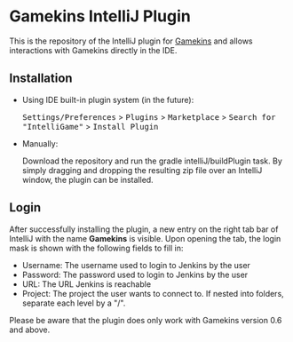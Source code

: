 # Gamekins IntelliJ Plugin

This is the repository of the IntelliJ plugin for [Gamekins](https://github.com/jenkinsci/gamekins-plugin) and allows 
interactions with Gamekins directly in the IDE.

## Installation

- Using IDE built-in plugin system (in the future):
  
  <kbd>Settings/Preferences</kbd> > <kbd>Plugins</kbd> > <kbd>Marketplace</kbd> > <kbd>Search for "IntelliGame"</kbd> >
  <kbd>Install Plugin</kbd>
  
- Manually:

  Download the repository and run the gradle intelliJ/buildPlugin task. 
By simply dragging and dropping the resulting zip file over an IntelliJ window, the plugin can be installed.

## Login

After successfully installing the plugin, a new entry on the right tab bar of IntelliJ with the name **Gamekins** is 
visible. Upon opening the tab, the login mask is shown with the following fields to fill in:

- Username: The username used to login to Jenkins by the user
- Password: The password used to login to Jenkins by the user
- URL: The URL Jenkins is reachable
- Project: The project the user wants to connect to. If nested into folders, separate each level by a "/".

Please be aware that the plugin does only work with Gamekins version 0.6 and above.